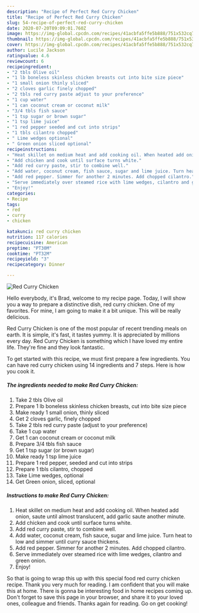 ```yaml
---
description: "Recipe of Perfect Red Curry Chicken"
title: "Recipe of Perfect Red Curry Chicken"
slug: 54-recipe-of-perfect-red-curry-chicken
date: 2020-07-20T09:09:01.760Z
image: https://img-global.cpcdn.com/recipes/41acbfa5ffe5b888/751x532cq70/red-curry-chicken-recipe-main-photo.jpg
thumbnail: https://img-global.cpcdn.com/recipes/41acbfa5ffe5b888/751x532cq70/red-curry-chicken-recipe-main-photo.jpg
cover: https://img-global.cpcdn.com/recipes/41acbfa5ffe5b888/751x532cq70/red-curry-chicken-recipe-main-photo.jpg
author: Lucile Jackson
ratingvalue: 4.6
reviewcount: 6
recipeingredient:
- "2 tbls Olive oil"
- "1 lb boneless skinless chicken breasts cut into bite size piece"
- "1 small onion thinly sliced"
- "2 cloves garlic finely chopped"
- "2 tbls red curry paste adjust to your preference"
- "1 cup water"
- "1 can coconut cream or coconut milk"
- "3/4 tbls fish sauce"
- "1 tsp sugar or brown sugar"
- "1 tsp lime juice"
- "1 red pepper seeded and cut into strips"
- "1 tbls cilantro chopped"
- " Lime wedges optional"
- " Green onion sliced optional"
recipeinstructions:
- "Heat skillet on medium heat and add cooking oil. When heated add onion, saute until almost translucent, add garlic saute another minute."
- "Add chicken and cook until surface turns white."
- "Add red curry paste, stir to combine well."
- "Add water, coconut cream, fish sauce, sugar and lime juice. Turn heat to low and simmer until curry sauce thickens."
- "Add red pepper. Simmer for another 2 minutes. Add chopped cilantro."
- "Serve immediately over steamed rice with lime wedges, cilantro and green onion."
- "Enjoy!"
categories:
- Recipe
tags:
- red
- curry
- chicken

katakunci: red curry chicken 
nutrition: 117 calories
recipecuisine: American
preptime: "PT30M"
cooktime: "PT32M"
recipeyield: "3"
recipecategory: Dinner

---
```



![Red Curry Chicken](https://img-global.cpcdn.com/recipes/41acbfa5ffe5b888/751x532cq70/red-curry-chicken-recipe-main-photo.jpg)

Hello everybody, it's Brad, welcome to my recipe page. Today, I will show you a way to prepare a distinctive dish, red curry chicken. One of my favorites. For mine, I am going to make it a bit unique. This will be really delicious.



Red Curry Chicken is one of the most popular of recent trending meals on earth. It is simple, it's fast, it tastes yummy. It is appreciated by millions every day. Red Curry Chicken is something which I have loved my entire life. They're fine and they look fantastic.


To get started with this recipe, we must first prepare a few ingredients. You can have red curry chicken using 14 ingredients and 7 steps. Here is how you cook it.

<!--inarticleads1-->

##### The ingredients needed to make Red Curry Chicken:

1. Take 2 tbls Olive oil
1. Prepare 1 lb boneless skinless chicken breasts, cut into bite size piece
1. Make ready 1 small onion, thinly sliced
1. Get 2 cloves garlic, finely chopped
1. Take 2 tbls red curry paste (adjust to your preference)
1. Take 1 cup water
1. Get 1 can coconut cream or coconut milk
1. Prepare 3/4 tbls fish sauce
1. Get 1 tsp sugar (or brown sugar)
1. Make ready 1 tsp lime juice
1. Prepare 1 red pepper, seeded and cut into strips
1. Prepare 1 tbls cilantro, chopped
1. Take  Lime wedges, optional
1. Get  Green onion, sliced, optional




<!--inarticleads2-->

##### Instructions to make Red Curry Chicken:

1. Heat skillet on medium heat and add cooking oil. When heated add onion, saute until almost translucent, add garlic saute another minute.
1. Add chicken and cook until surface turns white.
1. Add red curry paste, stir to combine well.
1. Add water, coconut cream, fish sauce, sugar and lime juice. Turn heat to low and simmer until curry sauce thickens.
1. Add red pepper. Simmer for another 2 minutes. Add chopped cilantro.
1. Serve immediately over steamed rice with lime wedges, cilantro and green onion.
1. Enjoy!




So that is going to wrap this up with this special food red curry chicken recipe. Thank you very much for reading. I am confident that you will make this at home. There is gonna be interesting food in home recipes coming up. Don't forget to save this page in your browser, and share it to your loved ones, colleague and friends. Thanks again for reading. Go on get cooking!
